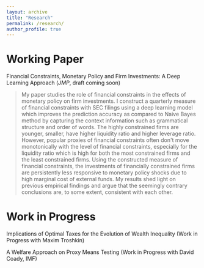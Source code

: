 ```yaml
---
layout: archive
title: "Research"
permalink: /research/
author_profile: true
---
```


Working Paper
===
Financial Constraints, Monetary Policy and Firm Investments: A Deep Learning Approach (_JMP_, draft coming soon)
> My paper studies the role of financial constraints in the effects of monetary policy on firm investments. I construct a quarterly measure of financial constraints with SEC filings using a deep learning model which improves the prediction accuracy as compared to Naive Bayes method by capturing the context information such as grammatical structure and order of words. The highly constrained firms are younger, smaller, have higher liquidity ratio and higher leverage ratio. However, popular proxies of financial constraints often don't move monotonically with the level of financial constraints, especially for the liquidity ratio which is high for both the most constrained firms and the least constrained firms. Using the constructed measure of financial constraints, the investments of financially constrained firms are persistently less responsive to monetary policy shocks due to high marginal cost of external funds. My results shed light on previous empirical findings and argue that the seemingly contrary conclusions are, to some extent, consistent with each other.

Work in Progress
=====
Implications of Optimal Taxes for the Evolution of Wealth Inequality (Work in Progress with Maxim Troshkin)

A Welfare Approach on Proxy Means Testing (Work in Progress with David Coady, IMF)
